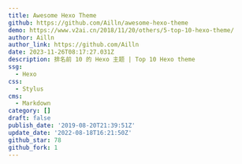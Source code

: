 ```yaml
---
title: Awesome Hexo Theme
github: https://github.com/Ailln/awesome-hexo-theme
demo: https://www.v2ai.cn/2018/11/20/others/5-top-10-hexo-theme/
author: Ailln
author_link: https://github.com/Ailln
date: 2023-11-26T08:17:27.031Z
description: 排名前 10 的 Hexo 主题 | Top 10 Hexo theme
ssg:
  - Hexo
css:
  - Stylus
cms:
  - Markdown
category: []
draft: false
publish_date: '2019-08-20T21:39:51Z'
update_date: '2022-08-18T16:21:50Z'
github_star: 78
github_fork: 1
---
```

